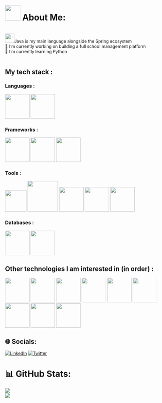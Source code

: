 # <img src="https://cdn.jsdelivr.net/gh/devicons/devicon@latest/icons/linux/linux-original.svg" height=50 /> About Me:
<br><img src="https://cdn.jsdelivr.net/gh/devicons/devicon@latest/icons/java/java-original.svg" height=30/>Java is my main language alongside the Spring ecosystem
<br>🔭 I’m currently working on building a full school management platform
<br>🌱 I’m currently learning Python
<br><br>
## My tech stack :
                    
### Languages :

<img src="https://cdn.jsdelivr.net/gh/devicons/devicon@latest/icons/java/java-original.svg" height=80 /> <img src="https://cdn.jsdelivr.net/gh/devicons/devicon@latest/icons/python/python-original.svg" height=80 />

### Frameworks :

<img src="https://cdn.jsdelivr.net/gh/devicons/devicon@latest/icons/spring/spring-original.svg" height=80 /> <img src="https://cdn.jsdelivr.net/gh/devicons/devicon@latest/icons/vuejs/vuejs-original.svg" height=80 /> <img src="https://cdn.jsdelivr.net/gh/devicons/devicon@latest/icons/fastapi/fastapi-original.svg" height=80 />

### Tools :

<img src="https://cdn.jsdelivr.net/gh/devicons/devicon@latest/icons/vscode/vscode-original.svg" height=70 /> <img src="https://cdn.jsdelivr.net/gh/devicons/devicon@latest/icons/docker/docker-original.svg" height=100 /> <img src="https://cdn.jsdelivr.net/gh/devicons/devicon@latest/icons/postman/postman-original.svg" height=80 /> <img src="https://cdn.jsdelivr.net/gh/devicons/devicon@latest/icons/git/git-original.svg" height=80/> <img src="https://cdn.jsdelivr.net/gh/devicons/devicon@latest/icons/graphql/graphql-plain.svg" height=80/>
          
### Databases :

<img src="https://cdn.jsdelivr.net/gh/devicons/devicon@latest/icons/postgresql/postgresql-original.svg" height=80 /> <img src="https://cdn.jsdelivr.net/gh/devicons/devicon@latest/icons/mongodb/mongodb-original-wordmark.svg" height=80 /> 

## Other technologies I am interested in (in order) :

<img src="https://cdn.jsdelivr.net/gh/devicons/devicon@latest/icons/nuxtjs/nuxtjs-original.svg" height=80/> <img src="https://cdn.jsdelivr.net/gh/devicons/devicon@latest/icons/pytorch/pytorch-original.svg" height=80/> <img src="https://cdn.jsdelivr.net/gh/devicons/devicon@latest/icons/amazonwebservices/amazonwebservices-original-wordmark.svg" height=80 /> <img src="https://cdn.jsdelivr.net/gh/devicons/devicon@latest/icons/kubernetes/kubernetes-original.svg" height=80 /> <img src="https://cdn.jsdelivr.net/gh/devicons/devicon@latest/icons/apachekafka/apachekafka-original-wordmark.svg" height=80 /> <img src="https://cdn.jsdelivr.net/gh/devicons/devicon@latest/icons/redis/redis-original.svg" height=80/> <img src="https://cdn.jsdelivr.net/gh/devicons/devicon@latest/icons/flutter/flutter-original.svg" height=80 /> <img 
src="https://cdn.jsdelivr.net/gh/devicons/devicon@latest/icons/svelte/svelte-original.svg" height=80 /> <img 
src="https://cdn.jsdelivr.net/gh/devicons/devicon@latest/icons/go/go-original.svg" height=80 />          

## 🌐 Socials:
[![LinkedIn](https://img.shields.io/badge/LinkedIn-%230077B5.svg?logo=linkedin&logoColor=white)](https://linkedin.com/in/dantelopezlugo) [![Twitter](https://img.shields.io/badge/Twitter-%231DA1F2.svg?logo=Twitter&logoColor=white)](https://twitter.com/DanteDeLordran) 

# 📊 GitHub Stats:
![](https://github-readme-streak-stats.herokuapp.com/?user=DanteDeLordran&theme=tokyonight&hide_border=false)<br/>
![](https://github-readme-stats.vercel.app/api/top-langs/?username=DanteDeLordran&theme=tokyonight&hide_border=false&include_all_commits=false&count_private=false&layout=donut-vertical)
